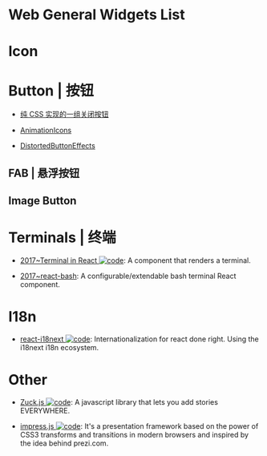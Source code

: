 # Web General Widgets List

# Icon

# Button | 按钮

- [纯 CSS 实现的一组关闭按钮](http://www.html5tricks.com/demo/css3-close-button/index.html)

- [AnimationIcons](http://tympanus.net/codrops/2016/02/23/icon-animations-powered-by-mo-js/)

- [DistortedButtonEffects](http://tympanus.net/Development/DistortedButtonEffects/)

## FAB | 悬浮按钮

## Image Button

# Terminals | 终端

- [2017~Terminal in React ![code](https://ng-tech.icu/assets/code.svg)](https://github.com/nitin42/terminal-in-react): A component that renders a terminal.

- [2017~react-bash](https://github.com/zackargyle/react-bash): A configurable/extendable bash terminal React component.

# I18n

- [react-i18next ![code](https://ng-tech.icu/assets/code.svg)](https://github.com/i18next/react-i18next): Internationalization for react done right. Using the i18next i18n ecosystem.

# Other

- [Zuck.js ![code](https://ng-tech.icu/assets/code.svg)](https://github.com/ramon82/zuck.js): A javascript library that lets you add stories EVERYWHERE.

- [impress.js ![code](https://ng-tech.icu/assets/code.svg)](https://github.com/impress/impress.js/): It's a presentation framework based on the power of CSS3 transforms and transitions in modern browsers and inspired by the idea behind prezi.com.

